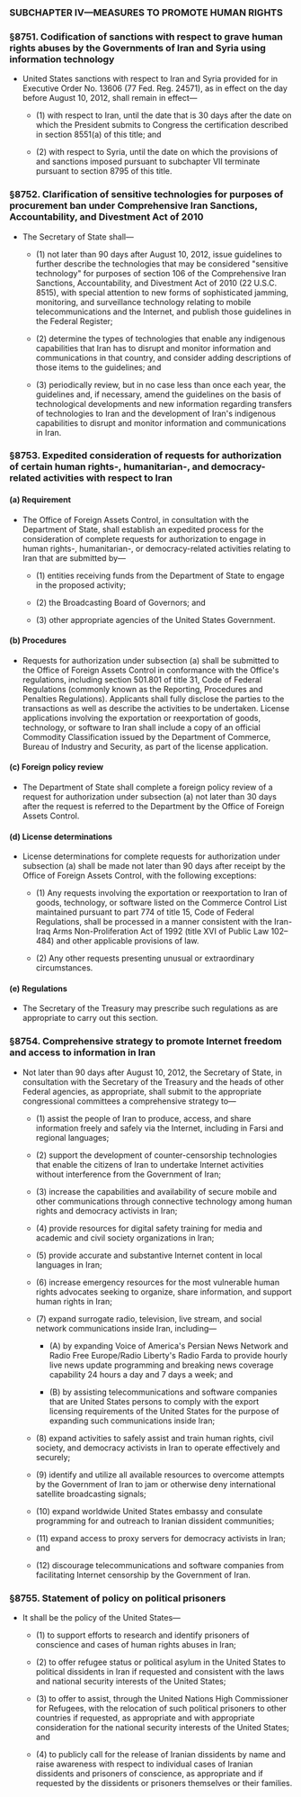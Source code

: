 ### SUBCHAPTER IV—MEASURES TO PROMOTE HUMAN RIGHTS

### §8751. Codification of sanctions with respect to grave human rights abuses by the Governments of Iran and Syria using information technology
* United States sanctions with respect to Iran and Syria provided for in Executive Order No. 13606 (77 Fed. Reg. 24571), as in effect on the day before August 10, 2012, shall remain in effect—

  * (1) with respect to Iran, until the date that is 30 days after the date on which the President submits to Congress the certification described in section 8551(a) of this title; and

  * (2) with respect to Syria, until the date on which the provisions of and sanctions imposed pursuant to subchapter VII terminate pursuant to section 8795 of this title.

### §8752. Clarification of sensitive technologies for purposes of procurement ban under Comprehensive Iran Sanctions, Accountability, and Divestment Act of 2010
* The Secretary of State shall—

  * (1) not later than 90 days after August 10, 2012, issue guidelines to further describe the technologies that may be considered "sensitive technology" for purposes of section 106 of the Comprehensive Iran Sanctions, Accountability, and Divestment Act of 2010 (22 U.S.C. 8515), with special attention to new forms of sophisticated jamming, monitoring, and surveillance technology relating to mobile telecommunications and the Internet, and publish those guidelines in the Federal Register;

  * (2) determine the types of technologies that enable any indigenous capabilities that Iran has to disrupt and monitor information and communications in that country, and consider adding descriptions of those items to the guidelines; and

  * (3) periodically review, but in no case less than once each year, the guidelines and, if necessary, amend the guidelines on the basis of technological developments and new information regarding transfers of technologies to Iran and the development of Iran's indigenous capabilities to disrupt and monitor information and communications in Iran.

### §8753. Expedited consideration of requests for authorization of certain human rights-, humanitarian-, and democracy-related activities with respect to Iran
#### (a) Requirement
* The Office of Foreign Assets Control, in consultation with the Department of State, shall establish an expedited process for the consideration of complete requests for authorization to engage in human rights-, humanitarian-, or democracy-related activities relating to Iran that are submitted by—

  * (1) entities receiving funds from the Department of State to engage in the proposed activity;

  * (2) the Broadcasting Board of Governors; and

  * (3) other appropriate agencies of the United States Government.

#### (b) Procedures
* Requests for authorization under subsection (a) shall be submitted to the Office of Foreign Assets Control in conformance with the Office's regulations, including section 501.801 of title 31, Code of Federal Regulations (commonly known as the Reporting, Procedures and Penalties Regulations). Applicants shall fully disclose the parties to the transactions as well as describe the activities to be undertaken. License applications involving the exportation or reexportation of goods, technology, or software to Iran shall include a copy of an official Commodity Classification issued by the Department of Commerce, Bureau of Industry and Security, as part of the license application.

#### (c) Foreign policy review
* The Department of State shall complete a foreign policy review of a request for authorization under subsection (a) not later than 30 days after the request is referred to the Department by the Office of Foreign Assets Control.

#### (d) License determinations
* License determinations for complete requests for authorization under subsection (a) shall be made not later than 90 days after receipt by the Office of Foreign Assets Control, with the following exceptions:

  * (1) Any requests involving the exportation or reexportation to Iran of goods, technology, or software listed on the Commerce Control List maintained pursuant to part 774 of title 15, Code of Federal Regulations, shall be processed in a manner consistent with the Iran-Iraq Arms Non-Proliferation Act of 1992 (title XVI of Public Law 102–484) and other applicable provisions of law.

  * (2) Any other requests presenting unusual or extraordinary circumstances.

#### (e) Regulations
* The Secretary of the Treasury may prescribe such regulations as are appropriate to carry out this section.

### §8754. Comprehensive strategy to promote Internet freedom and access to information in Iran
* Not later than 90 days after August 10, 2012, the Secretary of State, in consultation with the Secretary of the Treasury and the heads of other Federal agencies, as appropriate, shall submit to the appropriate congressional committees a comprehensive strategy to—

  * (1) assist the people of Iran to produce, access, and share information freely and safely via the Internet, including in Farsi and regional languages;

  * (2) support the development of counter-censorship technologies that enable the citizens of Iran to undertake Internet activities without interference from the Government of Iran;

  * (3) increase the capabilities and availability of secure mobile and other communications through connective technology among human rights and democracy activists in Iran;

  * (4) provide resources for digital safety training for media and academic and civil society organizations in Iran;

  * (5) provide accurate and substantive Internet content in local languages in Iran;

  * (6) increase emergency resources for the most vulnerable human rights advocates seeking to organize, share information, and support human rights in Iran;

  * (7) expand surrogate radio, television, live stream, and social network communications inside Iran, including—

    * (A) by expanding Voice of America's Persian News Network and Radio Free Europe/Radio Liberty's Radio Farda to provide hourly live news update programming and breaking news coverage capability 24 hours a day and 7 days a week; and

    * (B) by assisting telecommunications and software companies that are United States persons to comply with the export licensing requirements of the United States for the purpose of expanding such communications inside Iran;


  * (8) expand activities to safely assist and train human rights, civil society, and democracy activists in Iran to operate effectively and securely;

  * (9) identify and utilize all available resources to overcome attempts by the Government of Iran to jam or otherwise deny international satellite broadcasting signals;

  * (10) expand worldwide United States embassy and consulate programming for and outreach to Iranian dissident communities;

  * (11) expand access to proxy servers for democracy activists in Iran; and

  * (12) discourage telecommunications and software companies from facilitating Internet censorship by the Government of Iran.

### §8755. Statement of policy on political prisoners
* It shall be the policy of the United States—

  * (1) to support efforts to research and identify prisoners of conscience and cases of human rights abuses in Iran;

  * (2) to offer refugee status or political asylum in the United States to political dissidents in Iran if requested and consistent with the laws and national security interests of the United States;

  * (3) to offer to assist, through the United Nations High Commissioner for Refugees, with the relocation of such political prisoners to other countries if requested, as appropriate and with appropriate consideration for the national security interests of the United States; and

  * (4) to publicly call for the release of Iranian dissidents by name and raise awareness with respect to individual cases of Iranian dissidents and prisoners of conscience, as appropriate and if requested by the dissidents or prisoners themselves or their families.